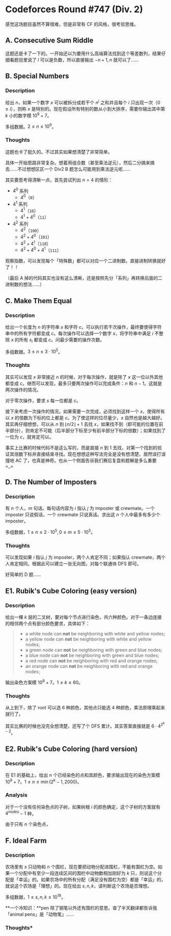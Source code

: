 # Codeforces Round #747 (Div. 2)

感觉这场题目虽然不算很难，但是非常有 CF 的风格，很考验思维。

## A. Consecutive Sum Riddle

这题还是卡了一下的。一开始还以为要用什么高端算法找到这个等差数列，结果仔细看题目里说了 $l$ 可以是负数，所以直接输出 $-n+1,n$ 就可以了……

## B. Special Numbers

### Description

给出 $n$，如果一个数字 $x$ 可以被拆分成若干个 $n^i$ 之和并且每个 $i$ 只出现一次（$0\le i$），则称 $x$ 是特别的。现在假设所有特别的数从小到大排序，需要你输出其中第 $k$ 小的数字模 $10^9+7$。

多组数据。$2\le n\le 10^9$。

### Thoughts

这题也卡了挺久的。不过其实如果想清楚了非常简单。

具体一开始思路非常复杂。想着用组合数（甚至乘法逆元），然后二分搞来搞去……不过想想区区一个 Div2 B 题怎么可能用到乘法逆元呢……

其实要思考得清晰一点，首先尝试列出 $n=4$ 的情形：

- $4^0$ 系列
  - $4^0$（`0`）
- $4^1$ 系列
  - $4^1$（`10`）
  - $4^1+4^0$（`11`）
- $4^2$ 系列
  - $4^2$（`100`）
  - $4^2+4^0$（`101`）
  - $4^2+4^1$（`110`）
  - $4^2+4^0+4^1$（`111`）

观察指数，可以发现每个「特殊数」都可以对应一个二进制数。直接进制转换就好了！！

（最后 A 掉的代码其实也没有这么清晰，还是按照先分「系列」再转换后面的二进制数的想法……）

## C. Make Them Equal

### Description

给出一个长度为 $n$ 的字符串 $s$ 和字符 $c$。可以执行若干次操作，最终要使得字符串中的所有字符都变成 $c$。每次操作可以选择一个数字 $x$，将字符串中满足 $i$ 不整除 $x$ 的所有 $s_i$ 都变成 $c$。问最少需要的操作次数。

多组数据。$3\le n\le 3\cdot 10^5$。

### Thoughts

其实可以发现 $x$ 非常接近 $n$ 的时候，对于每次操作，就是除了 $x$ 这一位以外其他都变成 $c$。继而可以发现，最多只要两次操作可以完成条件：$n$ 和 $n-1$。这就是两次操作的情况。

对于零次操作，要求 $s$ 每一位都是 $c$。

接下来考虑一次操作的情况。如果需要一次完成，必须找到这样一个 $x$，使得所有以 $x$ 的倍数为下标的位上都是 $c$。为了使这样的位尽量少，$x$ 自然也是越大越好。其实再仔细想想，可以从 $n$ 到 $\lfloor n/2\rfloor +1$ 去找 $x$，如果找不到（即可能的位置在前半部分），则肯定不可能（后半部分下标至少有前半部分下标的倍数）；如果找到了一位为 $c$，就肯定可以。

事实上比赛的时候代码不是这么写的，而是直接 $n$ 到 $1$ 去找，对第一个找到的验证其倍数下标并直接结束寻找。现在想想这种写法完全是没有想清楚，居然误打误撞地 AC 了，也真是神奇。也从一个侧面告诉我们赛后复盘和题解是多么重要 =_=

## D. The Number of Imposters

### Description

有 $n$ 个人，$m$ 句话。每句话内容为 $i$ 指认 $j$ 为 imposter 或 crewmate。一个 imposter 只说假话，一个 crewmate 只说真话。求出这 $n$ 个人中最多有多少个 imposter。

多组数据，$1\le n\le 2\cdot 10^5,0\le m\le 5\cdot 10^5$。

### Thoughts

可以发现如果 $i$ 指认 $j$ 为 imposter，两个人肯定不同；如果指认 crewmate，两个人肯定相同。根据此可以建立一张无向图，对每个联通块 DFS 即可。

好简单的 D 题……

## E1. Rubik's Cube Coloring (easy version)

### Description

给出一棵 $k$ 层的二叉树，要对每个节点进行染色，共六种颜色。对于一条边连接的相邻两个点有部分颜色要求，具体如下：

> - a white node can **not** be neighboring with white and yellow nodes; 
> - a yellow node can **not** be neighboring with white and yellow nodes; 
> - a green node can **not** be neighboring with green and blue nodes; 
> - a blue node can **not** be neighboring with green and blue nodes; 
> - a red node can **not** be neighboring with red and orange nodes; 
> - an orange node can **not** be neighboring with red and orange nodes;

输出染色方案模 $10^9+7$。$1\le k\le 60$。

### Thoughts

从上到下，除了 root 可以选 6 种颜色，其他点只能选 4 种颜色，乘法原理乘起来就行了。

其实比赛的时候也没完全想清楚，还写了个 DFS 累计。其实答案直接就是 $6\cdot 4^{2^k-2}$。

## E2. Rubik's Cube Coloring (hard version)

### Description

在 E1 的基础上，给出 $n$ 个已经染色的点和其颜色，要求输出现在的染色方案模 $10^9+7$。$1 \le n \le \min(2^k - 1, 2000)$。

### Analysis

对于一个没有任何染色点的子树，如果树根 $i$ 的颜色确定，这个子树的方案就有 $4^{nodes}-1$ 种。 

由于只有 $n$ 个染色点，







## F. Ideal Farm

### Description

农场里有 $s$ 只动物和 $n$ 个围栏，现在要把动物分配进围栏，不能有围栏为空。如果一个分配中有至少一段连续区间的围栏中动物数相加刚好为 $k$ 只，则说这个分配是「幸运」的。如果农场中的所有分配（满足没有围栏为空）都是「幸运」的，就说这个农场是「理想」的。现在给出 $s,n,k$，请判断这个农场是否理想。

多组数据，$1 \le s, n, k \le 10^{18}$。

**一个冷知识：**pen 除了钢笔以外还有围栏的意思。查了半天翻译都告诉我「animal pens」是「动物笔」……

### Thoughts*

